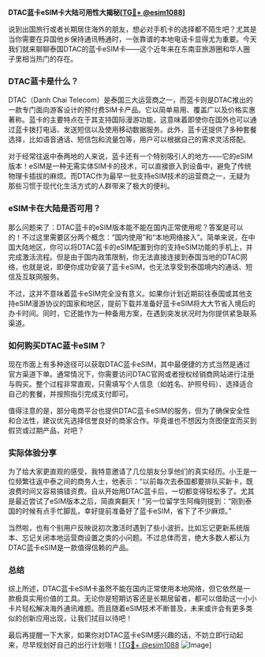 **DTAC蓝卡eSIM卡大陆可用性大揭秘[[TG💪+ @esim1088](https://t.me/s/esim1088)]**

说到出国旅行或者长期居住海外的朋友，想必对手机卡的选择都不陌生吧？尤其是当你需要在异国他乡保持通讯畅通时，一张靠谱的本地电话卡显得尤为重要。今天我们就来聊聊泰国DTAC的蓝卡eSIM卡——这个近年来在东南亚旅游圈和华人圈子里相当热门的存在。

### DTAC蓝卡是什么？

DTAC（Danh Chai Telecom）是泰国三大运营商之一，而蓝卡则是DTAC推出的一款专门面向游客设计的预付费SIM卡产品。它以简单易用、覆盖广以及价格实惠著称。蓝卡的主要特点在于其支持国际漫游功能，这意味着即使你在国外也可以通过蓝卡拨打电话、发送短信以及使用移动数据服务。此外，蓝卡还提供了多种套餐选择，比如语音通话、短信包和流量包等，用户可以根据自己的需求灵活搭配。

对于经常往返中泰两地的人来说，蓝卡还有一个特别吸引人的地方——它的eSIM版本！eSIM是一种无需实体SIM卡的技术，可以直接嵌入到设备中，避免了传统物理卡插拔的麻烦。而DTAC作为最早一批支持eSIM技术的运营商之一，无疑为那些习惯于现代化生活方式的人群带来了极大的便利。

### eSIM卡在大陆是否可用？

那么问题来了：DTAC蓝卡的eSIM版本能不能在国内正常使用呢？答案是可以的！不过这里需要区分两个概念：“国内使用”和“本地网络接入”。简单来说，在中国大陆地区，你可以将DTAC蓝卡的eSIM配置到你的支持eSIM功能的手机上，并完成激活流程。但是由于国内政策限制，你无法直接连接到泰国当地的DTAC网络，也就是说，即便你成功安装了蓝卡eSIM，也无法享受到泰国境内的通话、短信及互联网服务。

不过，这并不意味着蓝卡eSIM完全没有意义。如果你计划近期前往泰国或其他支持eSIM漫游协议的国家和地区，提前下载并准备好蓝卡eSIM将大大节省入境后的办卡时间。同时，它还能作为一种备用方案，在遇到突发状况时为你提供紧急联系渠道。

### 如何购买DTAC蓝卡eSIM？

现在市面上有多种途径可以获取DTAC蓝卡eSIM，其中最便捷的方式当然是通过官方渠道下单。通常情况下，你需要访问DTAC官网或者授权经销商网站进行注册与购买。整个过程非常直观，只需填写个人信息（如姓名、护照号码）、选择适合自己的套餐，并按照指引完成支付即可。

值得注意的是，部分电商平台也提供DTAC蓝卡eSIM的服务，但为了确保安全性和合法性，建议优先选择信誉良好的商家合作。毕竟谁也不想因为贪图便宜而买到假货或过期产品，对吧？

### 实际体验分享

为了给大家更直观的感受，我特意邀请了几位朋友分享他们的真实经历。小王是一位频繁往返中泰之间的商务人士，他表示：“以前每次去泰国都要排队买新卡，既浪费时间又容易搞错资费。自从开始用DTAC蓝卡后，一切都变得轻松多了。尤其是最近尝试了eSIM版本之后，简直爽翻天！”另一位留学生阿梅则提到：“刚到泰国的时候有点手忙脚乱，幸好提前准备好了蓝卡eSIM，省下了不少麻烦。”

当然啦，也有个别用户反映说初次激活时遇到了些小波折。比如忘记更新系统版本、忘记关闭本地运营商设置之类的小问题。不过总体而言，绝大多数人都认为DTAC蓝卡eSIM是一款值得信赖的产品。

### 总结

综上所述，DTAC蓝卡eSIM卡虽然不能在国内正常使用本地网络，但它依然是一款极具实用价值的工具。无论你是短期访客还是长期居留者，都可以借助这一小小卡片轻松解决海外通讯难题。而且随着eSIM技术不断普及，未来或许会有更多类似的创新应用出现，让我们拭目以待吧！

最后再提醒一下大家，如果你对DTAC蓝卡eSIM感兴趣的话，不妨立即行动起来，尽早规划好自己的出行计划哦！[[TG💪+ @esim1088](https://t.me/s/esim1088) ![Image](https://i.postimg.cc/4NQfJmqS/Snipaste-2025-05-13-00-14-12.png)]